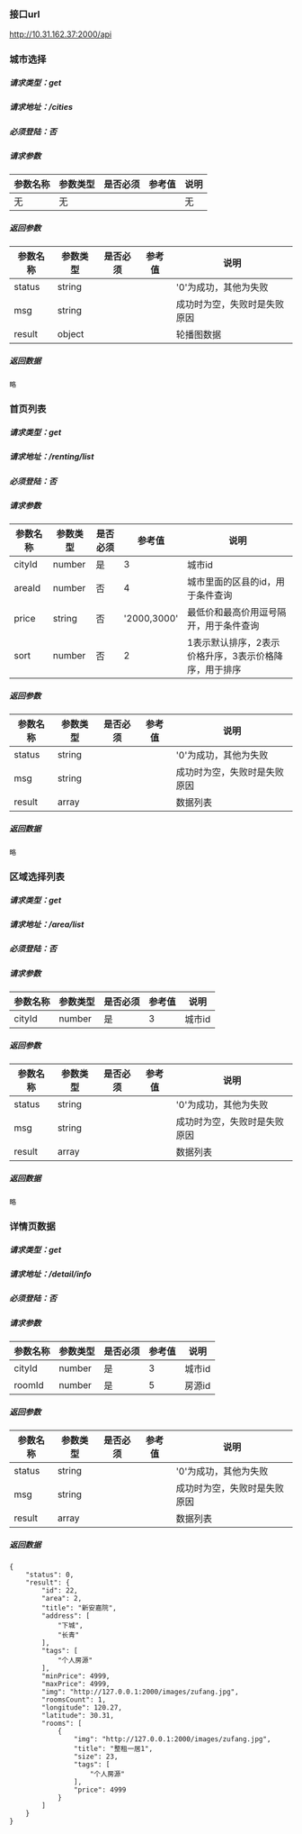 ### 接口url
http://10.31.162.37:2000/api

### 城市选择
##### 请求类型：get
##### 请求地址：/cities
##### 必须登陆：否

##### 请求参数
参数名称|参数类型|是否必须|参考值|说明
--------|--------|--------|------|----
无|无|||无
##### 返回参数
参数名称|参数类型|是否必须|参考值|说明
--------|--------|--------|------|----
status|string|||'0'为成功，其他为失败
msg|string|||成功时为空，失败时是失败原因
result|object|||轮播图数据

##### 返回数据
```
略
```



### 首页列表
##### 请求类型：get
##### 请求地址：/renting/list
##### 必须登陆：否

##### 请求参数
参数名称|参数类型|是否必须|参考值|说明
--------|--------|--------|------|----
cityId|number|是|3|城市id
areaId|number|否|4|城市里面的区县的id，用于条件查询
price|string|否|'2000,3000'|最低价和最高价用逗号隔开，用于条件查询
sort|number|否|2|1表示默认排序，2表示价格升序，3表示价格降序，用于排序
##### 返回参数
参数名称|参数类型|是否必须|参考值|说明
--------|--------|--------|------|----
status|string|||'0'为成功，其他为失败
msg|string|||成功时为空，失败时是失败原因
result|array|||数据列表

##### 返回数据
```
略
```






### 区域选择列表
##### 请求类型：get
##### 请求地址：/area/list
##### 必须登陆：否

##### 请求参数
参数名称|参数类型|是否必须|参考值|说明
--------|--------|--------|------|----
cityId|number|是|3|城市id
##### 返回参数
参数名称|参数类型|是否必须|参考值|说明
--------|--------|--------|------|----
status|string|||'0'为成功，其他为失败
msg|string|||成功时为空，失败时是失败原因
result|array|||数据列表

##### 返回数据
```
略
```






### 详情页数据
##### 请求类型：get
##### 请求地址：/detail/info
##### 必须登陆：否

##### 请求参数
参数名称|参数类型|是否必须|参考值|说明
--------|--------|--------|------|----
cityId|number|是|3|城市id
roomId|number|是|5|房源id
##### 返回参数
参数名称|参数类型|是否必须|参考值|说明
--------|--------|--------|------|----
status|string|||'0'为成功，其他为失败
msg|string|||成功时为空，失败时是失败原因
result|array|||数据列表

##### 返回数据
```
{
    "status": 0,
    "result": {
        "id": 22,
        "area": 2,
        "title": "新安嘉院",
        "address": [
            "下城",
            "长青"
        ],
        "tags": [
            "个人房源"
        ],
        "minPrice": 4999,
        "maxPrice": 4999,
        "img": "http://127.0.0.1:2000/images/zufang.jpg",
        "roomsCount": 1,
        "longitude": 120.27,
        "latitude": 30.31,
        "rooms": [
            {
                "img": "http://127.0.0.1:2000/images/zufang.jpg",
                "title": "整租一居1",
                "size": 23,
                "tags": [
                    "个人房源"
                ],
                "price": 4999
            }
        ]
    }
}
```



